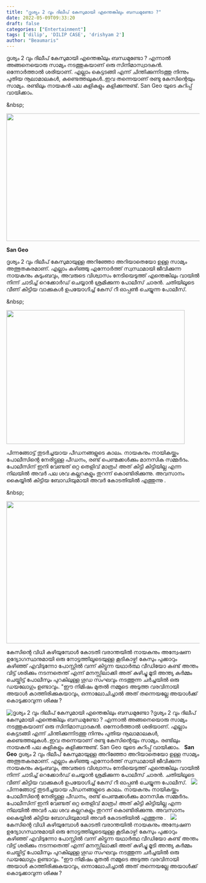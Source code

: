 ```yaml
---
title: "ദൃശ്യം 2 വും ദിലീപ് കേസുമായി എന്തെങ്കിലും ബന്ധമുണ്ടോ ?"
date: 2022-05-09T09:33:20
draft: false
categories: ["Entertainment"]
tags: ['dilip', 'DILIP CASE', 'drishyam 2']
author: "Beaumaris"
---
```


ദൃശ്യം 2 വും ദിലീപ് കേസുമായി എന്തെങ്കിലും ബന്ധമുണ്ടോ ? എന്നാൽ അങ്ങനെയൊരു സാമ്യം നടത്തുകയാണ് ഒരു സിനിമാസ്വാദകൻ. ഒന്നോർത്താൽ ശരിയാണ്. എല്ലാം കെട്ടടങ്ങി എന്ന് ചിന്തിക്കുന്നിടത്തു നിന്നും പുതിയ നൂലാമാലകൾ, കണ്ടെത്തലുകൾ..ഇവ തന്നെയാണ് രണ്ടു കേസിന്റെയും സാമ്യം. രണ്ടിലും നായകൻ പല കളികളും കളിക്കുന്നുണ്ട്. San Geo യുടെ കുറിപ്പ് വായിക്കാം.

&amp;nbsp;

<img class="wp-image-333468 aligncenter" src="https://cdn.boolokam.com/articles/2022/05/hththttht.jpg" alt="" width="665" height="333" />

<strong>San Geo</strong>

ദൃശ്യം 2 വും ദിലീപ് കേസുമായുള്ള അറിഞ്ഞോ അറിയാതെയോ ഉള്ള സാമ്യം അത്ഭുതകരമാണ്. എല്ലാം കഴിഞ്ഞു എന്നോർത്ത് സ്വസ്ഥമായി ജീവിക്കുന്ന നായകനും കുടുംബവും, അവരുടെ വിശ്വാസം നേടിയെടുത്ത് എന്തെങ്കിലും വായിൽ നിന്ന് ചാടിച്ച് റെക്കോർഡ് ചെയ്യാൻ ശ്രമിക്കുന്ന പോലീസ് ചാരൻ. ചതിയിലൂടെ വീണ് കിട്ടിയ വാക്കുകൾ ഉപയോഗിച്ച് കേസ് റീ ഓപ്പൺ ചെയ്യുന്ന പോലീസ്.

&amp;nbsp;

<img class="wp-image-333467 aligncenter" src="https://cdn.boolokam.com/articles/2022/05/dwwwd-1.jpg" alt="" width="465" height="349" />

പിന്നങ്ങോട്ട് തുടർച്ചയായ പീഡനങ്ങളുടെ കാലം. നായകനും നായികയ്ക്കും പോലീസിന്റെ നേരിട്ടുള്ള പീഡനം, രണ്ട് പെണ്മക്കൾക്കും മാനസിക സമ്മർദം. പോലീസിന് ഇനി വേണ്ടത് ഒറ്റ തെളിവ് മാത്രം! അത് കിട്ടി കിട്ടിയില്ല എന്ന നിലയിൽ അവർ പല ശവ കല്ലറകളും തുറന്ന് കൊണ്ടിരിക്കുന്നു. അവസാനം കൈയ്യിൽ കിട്ടിയ ബോഡിയുമായി അവർ കോടതിയിൽ എത്തുന്നു .

&amp;nbsp;

<img class="wp-image-333469 aligncenter" src="https://cdn.boolokam.com/articles/2022/05/grgrrggggg.jpg" alt="" width="659" height="371" />

കേസിന്റെ വിധി കഴിയുമ്പോൾ കോടതി വരാന്തയിൽ നായകനും അന്വേഷണ ഉദ്യോഗസ്ഥനുമായി ഒരു നോട്ടത്തിലൂടെയുള്ള കൂടികാഴ്ച! കേസും പുക്കാറും കഴിഞ്ഞ് എവിടുന്നോ പോസ്റ്റിൽ വന്ന് കിട്ടുന്ന യഥാർത്ഥ വീഡിയോ കണ്ട് അന്തം വിട്ട് ശരിക്കും നടന്നതെന്ത് എന്ന് മനസ്സിലാക്കി അത് കുഴിച്ചു മൂടി അന്ത്യ കർമ്മം ചെയ്തിട്ട് പോലീസും പുറകിലുള്ള ഗൂഡ സംഘവും നടത്തുന്ന ചർച്ചയിൽ ഒരു ഡയലോഗും ഉണ്ടാവും.
"ഈ നിമിഷം മുതൽ നമ്മുടെ അടുത്ത വരവിനായി അയാൾ കാത്തിരിക്കുകയാവും, ഒന്നാലോചിച്ചാൽ അത് തന്നെയല്ലേ അയാൾക്ക് കൊടുക്കാവുന്ന ശിക്ഷ ?


![ദൃശ്യം 2 വും ദിലീപ് കേസുമായി എന്തെങ്കിലും ബന്ധമുണ്ടോ ?](https://cdn.boolokam.com/articles/2022/05/hththttht.jpg)ദൃശ്യം 2 വും ദിലീപ് കേസുമായി എന്തെങ്കിലും ബന്ധമുണ്ടോ ? എന്നാൽ അങ്ങനെയൊരു സാമ്യം നടത്തുകയാണ് ഒരു സിനിമാസ്വാദകൻ. ഒന്നോർത്താൽ ശരിയാണ്. എല്ലാം കെട്ടടങ്ങി എന്ന് ചിന്തിക്കുന്നിടത്തു നിന്നും പുതിയ നൂലാമാലകൾ, കണ്ടെത്തലുകൾ..ഇവ തന്നെയാണ് രണ്ടു കേസിന്റെയും സാമ്യം. രണ്ടിലും നായകൻ പല കളികളും കളിക്കുന്നുണ്ട്. San Geo യുടെ കുറിപ്പ് വായിക്കാം. &nbsp; **San Geo** ദൃശ്യം 2 വും ദിലീപ് കേസുമായുള്ള അറിഞ്ഞോ അറിയാതെയോ ഉള്ള സാമ്യം അത്ഭുതകരമാണ്. എല്ലാം കഴിഞ്ഞു എന്നോർത്ത് സ്വസ്ഥമായി ജീവിക്കുന്ന നായകനും കുടുംബവും, അവരുടെ വിശ്വാസം നേടിയെടുത്ത് എന്തെങ്കിലും വായിൽ നിന്ന് ചാടിച്ച് റെക്കോർഡ് ചെയ്യാൻ ശ്രമിക്കുന്ന പോലീസ് ചാരൻ. ചതിയിലൂടെ വീണ് കിട്ടിയ വാക്കുകൾ ഉപയോഗിച്ച് കേസ് റീ ഓപ്പൺ ചെയ്യുന്ന പോലീസ്. &nbsp; ![](https://cdn.boolokam.com/articles/2022/05/dwwwd-1.jpg) പിന്നങ്ങോട്ട് തുടർച്ചയായ പീഡനങ്ങളുടെ കാലം. നായകനും നായികയ്ക്കും പോലീസിന്റെ നേരിട്ടുള്ള പീഡനം, രണ്ട് പെണ്മക്കൾക്കും മാനസിക സമ്മർദം. പോലീസിന് ഇനി വേണ്ടത് ഒറ്റ തെളിവ് മാത്രം! അത് കിട്ടി കിട്ടിയില്ല എന്ന നിലയിൽ അവർ പല ശവ കല്ലറകളും തുറന്ന് കൊണ്ടിരിക്കുന്നു. അവസാനം കൈയ്യിൽ കിട്ടിയ ബോഡിയുമായി അവർ കോടതിയിൽ എത്തുന്നു . &nbsp; ![](https://cdn.boolokam.com/articles/2022/05/grgrrggggg.jpg) കേസിന്റെ വിധി കഴിയുമ്പോൾ കോടതി വരാന്തയിൽ നായകനും അന്വേഷണ ഉദ്യോഗസ്ഥനുമായി ഒരു നോട്ടത്തിലൂടെയുള്ള കൂടികാഴ്ച! കേസും പുക്കാറും കഴിഞ്ഞ് എവിടുന്നോ പോസ്റ്റിൽ വന്ന് കിട്ടുന്ന യഥാർത്ഥ വീഡിയോ കണ്ട് അന്തം വിട്ട് ശരിക്കും നടന്നതെന്ത് എന്ന് മനസ്സിലാക്കി അത് കുഴിച്ചു മൂടി അന്ത്യ കർമ്മം ചെയ്തിട്ട് പോലീസും പുറകിലുള്ള ഗൂഡ സംഘവും നടത്തുന്ന ചർച്ചയിൽ ഒരു ഡയലോഗും ഉണ്ടാവും. "ഈ നിമിഷം മുതൽ നമ്മുടെ അടുത്ത വരവിനായി അയാൾ കാത്തിരിക്കുകയാവും, ഒന്നാലോചിച്ചാൽ അത് തന്നെയല്ലേ അയാൾക്ക് കൊടുക്കാവുന്ന ശിക്ഷ ?
